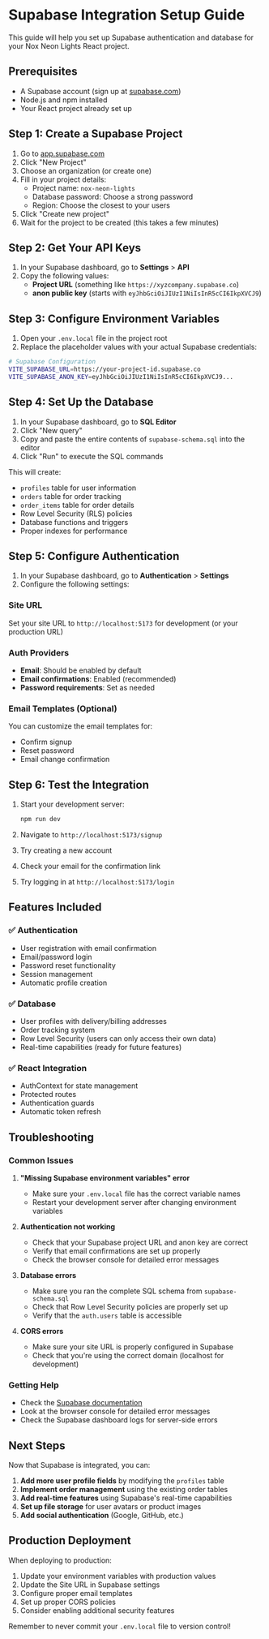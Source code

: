 # Supabase Integration Setup Guide

This guide will help you set up Supabase authentication and database for your Nox Neon Lights React project.

## Prerequisites

- A Supabase account (sign up at [supabase.com](https://supabase.com))
- Node.js and npm installed
- Your React project already set up

## Step 1: Create a Supabase Project

1. Go to [app.supabase.com](https://app.supabase.com)
2. Click "New Project"
3. Choose an organization (or create one)
4. Fill in your project details:
   - Project name: `nox-neon-lights`
   - Database password: Choose a strong password
   - Region: Choose the closest to your users
5. Click "Create new project"
6. Wait for the project to be created (this takes a few minutes)

## Step 2: Get Your API Keys

1. In your Supabase dashboard, go to **Settings** > **API**
2. Copy the following values:
   - **Project URL** (something like `https://xyzcompany.supabase.co`)
   - **anon public key** (starts with `eyJhbGciOiJIUzI1NiIsInR5cCI6IkpXVCJ9`)

## Step 3: Configure Environment Variables

1. Open your `.env.local` file in the project root
2. Replace the placeholder values with your actual Supabase credentials:

```bash
# Supabase Configuration
VITE_SUPABASE_URL=https://your-project-id.supabase.co
VITE_SUPABASE_ANON_KEY=eyJhbGciOiJIUzI1NiIsInR5cCI6IkpXVCJ9...
```

## Step 4: Set Up the Database

1. In your Supabase dashboard, go to **SQL Editor**
2. Click "New query"
3. Copy and paste the entire contents of `supabase-schema.sql` into the editor
4. Click "Run" to execute the SQL commands

This will create:
- `profiles` table for user information
- `orders` table for order tracking
- `order_items` table for order details
- Row Level Security (RLS) policies
- Database functions and triggers
- Proper indexes for performance

## Step 5: Configure Authentication

1. In your Supabase dashboard, go to **Authentication** > **Settings**
2. Configure the following settings:

### Site URL
Set your site URL to `http://localhost:5173` for development (or your production URL)

### Auth Providers
- **Email**: Should be enabled by default
- **Email confirmations**: Enabled (recommended)
- **Password requirements**: Set as needed

### Email Templates (Optional)
You can customize the email templates for:
- Confirm signup
- Reset password
- Email change confirmation

## Step 6: Test the Integration

1. Start your development server:
   ```bash
   npm run dev
   ```

2. Navigate to `http://localhost:5173/signup`
3. Try creating a new account
4. Check your email for the confirmation link
5. Try logging in at `http://localhost:5173/login`

## Features Included

### ✅ Authentication
- User registration with email confirmation
- Email/password login
- Password reset functionality
- Session management
- Automatic profile creation

### ✅ Database
- User profiles with delivery/billing addresses
- Order tracking system
- Row Level Security (users can only access their own data)
- Real-time capabilities (ready for future features)

### ✅ React Integration
- AuthContext for state management
- Protected routes
- Authentication guards
- Automatic token refresh

## Troubleshooting

### Common Issues

1. **"Missing Supabase environment variables" error**
   - Make sure your `.env.local` file has the correct variable names
   - Restart your development server after changing environment variables

2. **Authentication not working**
   - Check that your Supabase project URL and anon key are correct
   - Verify that email confirmations are set up properly
   - Check the browser console for detailed error messages

3. **Database errors**
   - Make sure you ran the complete SQL schema from `supabase-schema.sql`
   - Check that Row Level Security policies are properly set up
   - Verify that the `auth.users` table is accessible

4. **CORS errors**
   - Make sure your site URL is properly configured in Supabase
   - Check that you're using the correct domain (localhost for development)

### Getting Help

- Check the [Supabase documentation](https://supabase.com/docs)
- Look at the browser console for detailed error messages
- Check the Supabase dashboard logs for server-side errors

## Next Steps

Now that Supabase is integrated, you can:

1. **Add more user profile fields** by modifying the `profiles` table
2. **Implement order management** using the existing order tables
3. **Add real-time features** using Supabase's real-time capabilities
4. **Set up file storage** for user avatars or product images
5. **Add social authentication** (Google, GitHub, etc.)

## Production Deployment

When deploying to production:

1. Update your environment variables with production values
2. Update the Site URL in Supabase settings
3. Configure proper email templates
4. Set up proper CORS policies
5. Consider enabling additional security features

Remember to never commit your `.env.local` file to version control!
